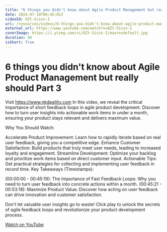 ```yaml
---
title: "6 things you didn't know about Agile Product Management but really should Part 3"
date: 2024-07-10T06:45:01Z
videoId: OZt-5iszx-I
url: /resources/videos/6-things-you-didn't-know-about-agile-product-management-but-really-should-part-3
external_url: https://www.youtube.com/watch?v=OZt-5iszx-I
coverImage: https://i.ytimg.com/vi/OZt-5iszx-I/maxresdefault.jpg
duration: 56
isShort: True
---
```


# 6 things you didn't know about Agile Product Management but really should Part 3

Visit https://www.nkdagility.com In this video, we reveal the critical importance of short feedback loops in agile product development. Discover how to turn user insights into actionable work items in under a month, ensuring your product stays relevant and delivers maximum value.

Why You Should Watch:

Accelerate Product Improvement: Learn how to rapidly iterate based on real user feedback, giving you a competitive edge.
Enhance Customer Satisfaction: Build products that truly meet user needs, leading to increased loyalty and engagement.
Streamline Development: Optimize your backlog and prioritize work items based on direct customer input.
Actionable Tips: Get practical strategies for collecting and implementing user feedback in record time.
Key Takeaways (Timestamps):

(00:00:00 - 00:45:19): The Importance of Fast Feedback Loops: Why you need to turn user feedback into concrete actions within a month.
(00:45:21 - 00:53:18): Maximize Product Value: Discover how acting on user feedback can drive innovation and customer satisfaction.

Don't let valuable user insights go to waste!  Click play to unlock the secrets of agile feedback loops and revolutionize your product development process.

[Watch on YouTube](https://www.youtube.com/watch?v=OZt-5iszx-I)
